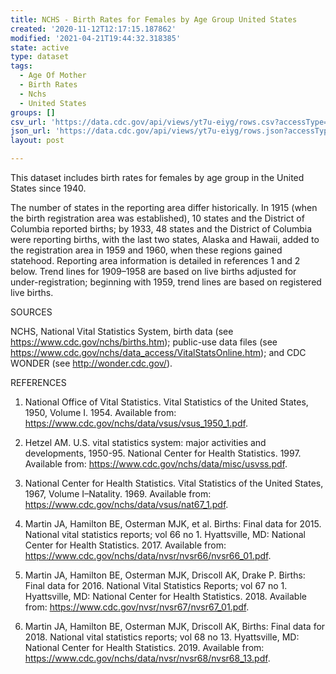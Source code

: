 ```yaml
---
title: NCHS - Birth Rates for Females by Age Group United States
created: '2020-11-12T12:17:15.187862'
modified: '2021-04-21T19:44:32.318385'
state: active
type: dataset
tags:
  - Age Of Mother
  - Birth Rates
  - Nchs
  - United States
groups: []
csv_url: 'https://data.cdc.gov/api/views/yt7u-eiyg/rows.csv?accessType=DOWNLOAD'
json_url: 'https://data.cdc.gov/api/views/yt7u-eiyg/rows.json?accessType=DOWNLOAD'
layout: post

---
```

This dataset includes birth rates for females by age group in the United States since 1940.

The number of states in the reporting area differ historically. In 1915 (when the birth registration area was established), 10 states and the District of Columbia reported births; by 1933, 48 states and the District of Columbia were reporting births, with the last two states, Alaska and Hawaii, added to the registration area in 1959 and 1960, when these regions gained statehood. Reporting area information is detailed in references 1 and 2 below. Trend lines for 1909–1958 are based on live births adjusted for under-registration; beginning with 1959, trend lines are based on registered live births.

SOURCES

NCHS, National Vital Statistics System, birth data (see https://www.cdc.gov/nchs/births.htm); public-use data files (see https://www.cdc.gov/nchs/data_access/VitalStatsOnline.htm); and CDC WONDER (see http://wonder.cdc.gov/).

REFERENCES

1. National Office of Vital Statistics. Vital Statistics of the United States, 1950, Volume I. 1954. Available from: https://www.cdc.gov/nchs/data/vsus/vsus_1950_1.pdf.

2. Hetzel AM. U.S. vital statistics system: major activities and developments, 1950-95. National Center for Health Statistics. 1997. Available from: https://www.cdc.gov/nchs/data/misc/usvss.pdf.

3. National Center for Health Statistics. Vital Statistics of the United States, 1967, Volume I–Natality. 1969. Available from: https://www.cdc.gov/nchs/data/vsus/nat67_1.pdf.

4. Martin JA, Hamilton BE, Osterman MJK, et al. Births: Final data for 2015. National vital statistics reports; vol 66 no 1. Hyattsville, MD: National Center for Health Statistics. 2017. Available from: https://www.cdc.gov/nchs/data/nvsr/nvsr66/nvsr66_01.pdf.

5. Martin JA, Hamilton BE, Osterman MJK, Driscoll AK, Drake P. Births: Final data for 2016. National Vital Statistics Reports; vol 67 no 1. Hyattsville, MD: National Center for Health Statistics. 2018. Available from: https://www.cdc.gov/nvsr/nvsr67/nvsr67_01.pdf.

6. Martin JA, Hamilton BE, Osterman MJK, Driscoll AK, Births: Final data for 2018. National vital statistics reports; vol 68 no 13. Hyattsville, MD: National Center for Health Statistics. 2019. Available from: https://www.cdc.gov/nchs/data/nvsr/nvsr68/nvsr68_13.pdf.

